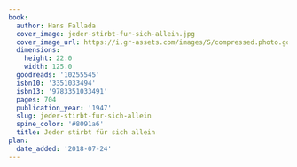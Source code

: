 ```yaml
---
book:
  author: Hans Fallada
  cover_image: jeder-stirbt-fur-sich-allein.jpg
  cover_image_url: https://i.gr-assets.com/images/S/compressed.photo.goodreads.com/books/1327901908l/10255545._SY160_.jpg
  dimensions:
    height: 22.0
    width: 125.0
  goodreads: '10255545'
  isbn10: '3351033494'
  isbn13: '9783351033491'
  pages: 704
  publication_year: '1947'
  slug: jeder-stirbt-fur-sich-allein
  spine_color: '#8091a6'
  title: Jeder stirbt für sich allein
plan:
  date_added: '2018-07-24'
---
```

